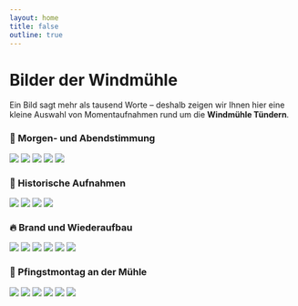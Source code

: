 ```yaml
---
layout: home
title: false
outline: true
---
```


# Bilder der Windmühle

Ein Bild sagt mehr als tausend Worte – deshalb zeigen wir Ihnen hier eine kleine Auswahl von Momentaufnahmen rund um die **Windmühle Tündern**.

### 🌅 Morgen- und Abendstimmung

<div class="scroll-gallery">
  <img src="/imgs/bilder/windmill-1.jpeg" loading="lazy"  class="scroll-img" />
  <img src="/imgs/bilder/windmill-2.jpeg" loading="lazy"  class="scroll-img" />
  <img src="/imgs/bilder/windmill-6.jpeg" loading="lazy" class="scroll-img" />
  <img src="/imgs/bilder/windmill-4.jpeg" loading="lazy"  class="scroll-img" />
  <img src="/imgs/bilder/windmill-5.jpeg" loading="lazy" class="scroll-img" />
</div>

### 🧾 Historische Aufnahmen

<div class="scroll-gallery">
  <img src="/imgs/bilder/windmill-8.jpeg" loading="lazy"  class="scroll-img" />
  <img src="/imgs/bilder/windmill-13.jpeg" loading="lazy"  class="scroll-img" />
  <img src="/imgs/bilder/windmill-14.jpeg" loading="lazy" class="scroll-img" />
  <img src="/imgs/bilder/windmill-3.jpeg" loading="lazy"  class="scroll-img" />
</div>


### 🔥 Brand und Wiederaufbau

<div class="scroll-gallery">
  <img src="/imgs/bilder/windmill-11.jpeg" loading="lazy" class="scroll-img" />
  <img src="/imgs/bilder/windmill-12.jpeg" loading="lazy"  class="scroll-img" />
  <img src="/imgs/bilder/windmill-9.jpeg" loading="lazy" class="scroll-img" />
  <img src="/imgs/bilder/windmill-10.jpeg" loading="lazy"  class="scroll-img" />
  <img src="/imgs/bilder/windmill-15.jpeg" loading="lazy"  class="scroll-img" />
  <img src="/imgs/bilder/windmill-16.jpeg" loading="lazy"  class="scroll-img" />
</div>

### 🤝 Pfingstmontag an der Mühle

<div class="grid-gallery">
  <img src="/imgs/pfingstmontag/pfingstmontag1.jpeg" loading="lazy" class="grid-img" />
  <img src="/imgs/pfingstmontag/pfingstmontag2.jpeg" loading="lazy" class="grid-img" />
  <img src="/imgs/pfingstmontag/pfingstmontag3.jpeg" loading="lazy" class="grid-img" />
  <img src="/imgs/pfingstmontag/pfingstmontag4.jpeg" loading="lazy" class="grid-img" />
  <img src="/imgs/pfingstmontag/pfingstmontag5.jpeg" loading="lazy" class="grid-img" />
  <img src="/imgs/pfingstmontag/pfingstmontag6.jpeg" loading="lazy" class="grid-img" />
</div>
